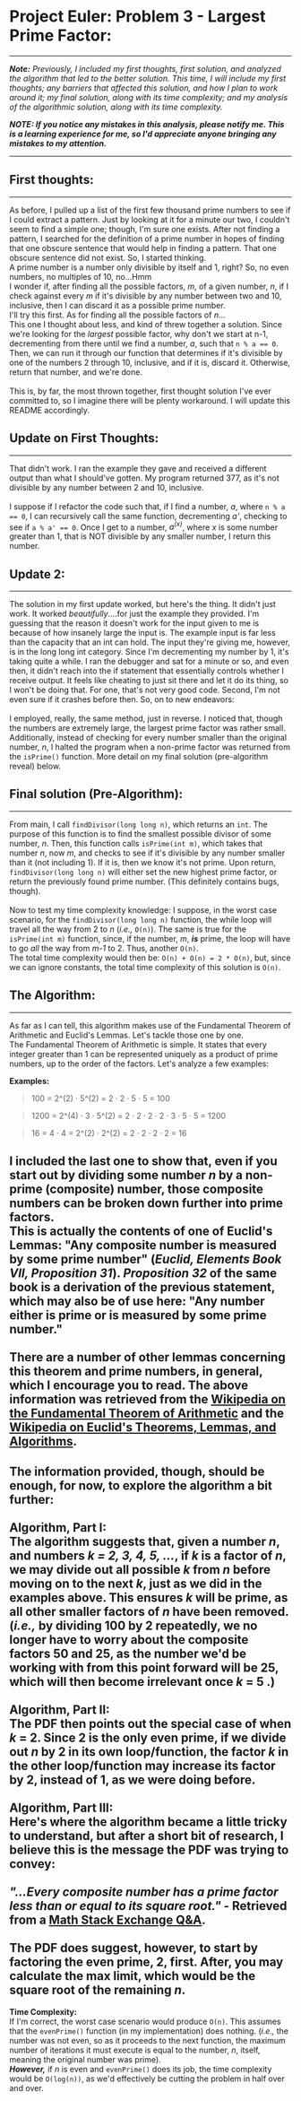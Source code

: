 # Project Euler: Problem 3 - Largest Prime Factor:

---

***Note:*** *Previously, I included my first thoughts, first solution, and analyzed the algorithm that led to the better solution. This time, I will include my first thoughts; any barriers that affected this solution, and how I plan to work around it; my final solution, along with its time complexity; and my analysis of the algorithmic solution, along with its time complexity.*<br>

***NOTE: If you notice any mistakes in this analysis, please notify me. This is a learning experience for me, so I'd appreciate anyone bringing any mistakes to my attention.***

---

## First thoughts:

---

As before, I pulled up a list of the first few thousand prime numbers to see if I could extract a pattern. Just by looking at it for a minute our two, I couldn't seem to find a simple one; though, I'm sure one exists. After not finding a pattern, I searched for the definition of a prime number in hopes of finding that one obscure sentence that would help in finding a pattern. That one obscure sentence did not exist. So, I started thinking.<br>
A prime number is a number only divisible by itself and 1, right? So, no even numbers, no multiples of 10, no...Hmm<br>
I wonder if, after finding all the possible factors, *m*, of a given number, *n*, if I check against every *m* if it's divisible by any number between two and 10, inclusive, then I can discard it as a possible prime number.<br>
I'll try this first. As for finding all the possible factors of *n*...<br>
This one I thought about less, and kind of threw together a solution. Since we're looking for the *largest* possible factor, why don't we start at n-1, decrementing from there until we find a number, *a*, such that `n % a == 0`. Then, we can run it through our function that determines if it's divisible by one of the numbers 2 through 10, inclusive, and if it is, discard it. Otherwise, return that number, and we're done.<br><br>
This is, by far, the most thrown together, first thought solution I've ever committed to, so I imagine there will be plenty workaround. I will update this README accordingly.

## Update on First Thoughts:

---

That didn't work. I ran the example they gave and received a different output than what I should've gotten. My program returned 377, as it's not divisible by any number between 2 and 10, inclusive.
<br><br>
I suppose if I refactor the code such that, if I find a number, *a*, where `n % a == 0`, I can recursively call the same function, decrementing *a'*, checking to see if `a % a' == 0`. Once I get to a number, *a<sup>(x)</sup>*, where *x* is some number greater than 1, that is NOT divisible by any smaller number, I return this number.

## Update 2:

---

The solution in my first update worked, but here's the thing. It didn't just work. It worked *beautifully*....for just the example they provided. I'm guessing that the reason it doesn't work for the input given to me is because of how insanely large the input is. The example input is far less than the capacity that an int can hold. The input they're giving me, however, is in the long long int category. Since I'm decrementing my number by 1, it's taking quite a while. I ran the debugger and sat for a minute or so, and even then, it didn't reach into the if statement that essentially controls whether I receive output. It feels like cheating to just sit there and let it do its thing, so I won't be doing that. For one, that's not very good code. Second, I'm not even sure if it crashes before then. So, on to new endeavors:
<br><br>
I employed, really, the same method, just in reverse. I noticed that, though the numbers are extremely large, the largest prime factor was rather small. Additionally, instead of checking for every number smaller than the original number, *n*, I halted the program when a non-prime factor was returned from the `isPrime()` function. More detail on my final solution (pre-algorithm reveal) below.

## Final solution (Pre-Algorithm):

---

From main, I call `findDivisor(long long n)`, which returns an `int`. The purpose of this function is to find the smallest possible divisor of some number, *n*. Then, this function calls `isPrime(int m)`, which takes that number *n*, now *m*, and checks to see if it's divisible by any number smaller than it (not including 1). If it is, then we know it's not prime. Upon return, `findDivisor(long long n)` will either set the new highest prime factor, or return the previously found prime number. (This definitely contains bugs, though). 
<br><br>
Now to test my time complexity knowledge: I suppose, in the worst case scenario, for the `findDivisor(long long n)` function, the while loop will travel all the way from 2 to *n* (*i.e.,* `O(n)`). The same is true for the `isPrime(int m)` function, since, if the number, *m*, ***is*** prime, the loop will have to go *all* the way from *m-1* to 2. Thus, another `O(n)`.
<br>
The total time complexity would then be: `O(n) + O(n) = 2 * O(n)`, but, since we can ignore constants, the total time complexity of this solution is `O(n)`.

## The Algorithm:

---

As far as I can tell, this algorithm makes use of the Fundamental Theorem of Arithmetic and Euclid's Lemmas. Let's tackle those one by one.
<br>
The Fundamental Theorem of Arithmetic is simple. It states that every integer greater than 1 can be represented uniquely as a product of prime numbers, up to the order of the factors. Let's analyze a few examples:

**Examples:**

>100 = 2^(2) · 5^(2) = 2 · 2 · 5 · 5 = 100

>1200 = 2^(4) · 3 · 5^(2) = 2 · 2 · 2 · 2 · 3 · 5 · 5 = 1200

>16 = 4 · 4 = 2^(2) · 2^(2) = 2 · 2 · 2 · 2 = 16

I included the last one to show that, even if you start out by dividing some number *n* by a non-prime (composite) number, those composite numbers can be broken down further into prime factors. 
<br>
This is actually the contents of one of Euclid's Lemmas: "Any composite number is measured by some prime number" (*Euclid, Elements Book VII, Proposition 31*). *Proposition 32* of the same book is a derivation of the previous statement, which may also be of use here: "Any number either is prime or is measured by some prime number."
<br><br>
There are a number of other lemmas concerning this theorem and prime numbers, in general, which I encourage you to read. The above information was retrieved from the [Wikipedia on the Fundamental Theorem of Arithmetic](https://en.wikipedia.org/wiki/Fundamental_theorem_of_arithmetic) and the [Wikipedia on Euclid's Theorems, Lemmas, and Algorithms](https://en.wikipedia.org/wiki/Euclid%27s_lemma#:~:text=Euclid's%20lemma%20%E2%80%94%20If%20a%20prime,those%20integers%20a%20and%20b.&text=Euclid's%20Lemma%20shows%20that%20in,elements%20are%20also%20prime%20elements.).
<br>
---
The information provided, though, should be enough, for now, to explore the algorithm a bit further:
<br><br>
**Algorithm, Part I:**
<br>
The algorithm suggests that, given a number *n*, and numbers *k = 2, 3, 4, 5, ...*, if *k* is a factor of *n*, we may divide out all possible *k* from *n* before moving on to the next *k*, just as we did in the examples above. This ensures *k* will be prime, as all other smaller factors of *n* have been removed. <br>(*i.e.,* by dividing 100 by 2 repeatedly, we no longer have to worry about the composite factors 50 and 25, as the number we'd be working with from this point forward will be 25, which will then become irrelevant once *k* = 5 .)
<br><br>
**Algorithm, Part II:**
<br>
The PDF then points out the special case of when *k* = 2. Since 2 is the only even prime, if we divide out *n* by 2 in its own loop/function, the factor *k* in the other loop/function may increase its factor by 2, instead of 1, as we were doing before.
<br><br>
**Algorithm, Part III:**
<br>
Here's where the algorithm became a little tricky to understand, but after a short bit of research, I believe this is the message the PDF was trying to convey:
<br><br>
*"...Every composite number has a prime factor less than or equal to its square root."* - Retrieved from a [Math Stack Exchange Q&A](https://math.stackexchange.com/questions/63276/is-a-prime-factor-of-a-number-always-less-than-its-square-root).
<br><br>
The PDF does suggest, however, to start by factoring the even prime, 2, first. After, you may calculate the max limit, which would be the square root of the remaining *n*.
<br>
---
**Time Complexity:**
<br>
If I'm correct, the worst case scenario would produce `O(n)`. This assumes that the `evenPrime()` function (in my implementation) does nothing. (*i.e.,* the number was not even, so as it proceeds to the next function, the maximum number of iterations it must execute is equal to the number, *n*, itself, meaning the original number was prime).<br>
***However,*** if *n* is even and `evenPrime()` does its job, the time complexity would be `O(log(n))`, as we'd effectively be cutting the problem in half over and over.